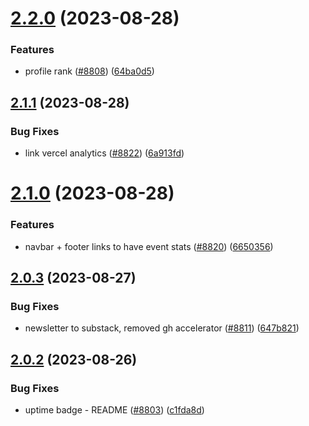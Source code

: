 # [2.2.0](https://github.com/EddieHubCommunity/BioDrop/compare/v2.1.1...v2.2.0) (2023-08-28)


### Features

* profile rank ([#8808](https://github.com/EddieHubCommunity/BioDrop/issues/8808)) ([64ba0d5](https://github.com/EddieHubCommunity/BioDrop/commit/64ba0d52e642dd12f0adc6333967a016585ca4bb))



## [2.1.1](https://github.com/EddieHubCommunity/BioDrop/compare/v2.1.0...v2.1.1) (2023-08-28)


### Bug Fixes

* link vercel analytics ([#8822](https://github.com/EddieHubCommunity/BioDrop/issues/8822)) ([6a913fd](https://github.com/EddieHubCommunity/BioDrop/commit/6a913fd01e49bffc4048aee2303a0d15c496e41e))



# [2.1.0](https://github.com/EddieHubCommunity/BioDrop/compare/v2.0.3...v2.1.0) (2023-08-28)


### Features

* navbar + footer links to have event stats ([#8820](https://github.com/EddieHubCommunity/BioDrop/issues/8820)) ([6650356](https://github.com/EddieHubCommunity/BioDrop/commit/6650356638ba98e717f39aed11012f766ba062a6))



## [2.0.3](https://github.com/EddieHubCommunity/BioDrop/compare/v2.0.2...v2.0.3) (2023-08-27)


### Bug Fixes

* newsletter to substack, removed gh accelerator ([#8811](https://github.com/EddieHubCommunity/BioDrop/issues/8811)) ([647b821](https://github.com/EddieHubCommunity/BioDrop/commit/647b82110b4f50ffb4bfd50af98a6c7cd2c09a56))



## [2.0.2](https://github.com/EddieHubCommunity/BioDrop/compare/v2.0.1...v2.0.2) (2023-08-26)


### Bug Fixes

* uptime badge - README ([#8803](https://github.com/EddieHubCommunity/BioDrop/issues/8803)) ([c1fda8d](https://github.com/EddieHubCommunity/BioDrop/commit/c1fda8d3b2a93acb3f8f18de14f0f96bc92d8e47))



